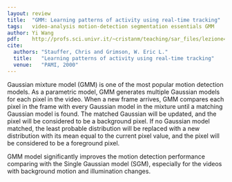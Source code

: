 ```yaml
---
layout: review
title:  "GMM: Learning patterns of activity using real-time tracking"
tags:   video-analysis motion-detection segmentation essentials GMM
author: Yi Wang
pdf:    http://profs.sci.univr.it/~cristanm/teaching/sar_files/lezione4/vsam-pami-tracking.pdf
cite:
  authors: "Stauffer, Chris and Grimson, W. Eric L."
  title:   "Learning patterns of activity using real-time tracking"
  venue:   "PAMI, 2000"
---
```


Gaussian mixture model (GMM) is one of the most popular motion detection models. As a parametric model, GMM generates multiple Gaussian models for each pixel in the video. When a new frame arrives, GMM compares each pixel in the frame with every Gaussian model in the mixture until a matching Gaussian model is found. The matched Gaussian will be updated, and the pixel will be considered to be a background pixel. If no Gaussian model matched, the least probable distribution will be replaced with a new distribution with its mean equal to the current pixel value, and the pixel will be considered to be a foreground pixel.

GMM model significantly improves the motion detection performance comparing with the Single Gaussian model (SGM), especially for the videos with background motion and illumination changes.
